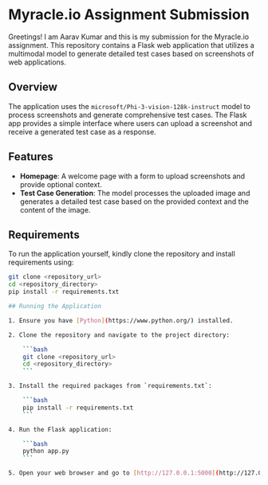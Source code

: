 # Myracle.io Assignment Submission

Greetings! I am Aarav Kumar and this is my submission for the Myracle.io assignment. This repository contains a Flask web application that utilizes a multimodal model to generate detailed test cases based on screenshots of web applications.

## Overview

The application uses the `microsoft/Phi-3-vision-128k-instruct` model to process screenshots and generate comprehensive test cases. The Flask app provides a simple interface where users can upload a screenshot and receive a generated test case as a response.

## Features

- **Homepage**: A welcome page with a form to upload screenshots and provide optional context.
- **Test Case Generation**: The model processes the uploaded image and generates a detailed test case based on the provided context and the content of the image.

## Requirements

To run the application yourself, kindly clone the repository and install requirements using:

```bash
git clone <repository_url>
cd <repository_directory>
pip install -r requirements.txt

## Running the Application

1. Ensure you have [Python](https://www.python.org/) installed.

2. Clone the repository and navigate to the project directory:

    ```bash
    git clone <repository_url>
    cd <repository_directory>
    ```

3. Install the required packages from `requirements.txt`:

    ```bash
    pip install -r requirements.txt
    ```

4. Run the Flask application:

    ```bash
    python app.py
    ```

5. Open your web browser and go to [http://127.0.0.1:5000](http://127.0.0.1:5000) to access the application.
